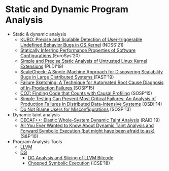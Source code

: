 # Static and Dynamic Program Analysis
- Static & dynamic analysis
    - [KUBO: Precise and Scalable Detection of User-triggerable Undefined Behavior Bugs in OS Kernel](https://git.ece.iastate.edu/data-storage-lab/dsl-techhub/static-and-dynamic-program-analysis/-/blob/master/paper/ndss2021_1B-5_24461_paper.pdf) (NDSS'21)
    - [Statically Inferring Performance Properties of Software Configurations ](https://git.ece.iastate.edu/data-storage-lab/papers/static-and-dynamic-program-analysis/-/blob/master/paper/eurosys20-performance.pdf) (EuroSys'20)
    - [Simple and Precise Static Analysis of Untrusted Linux Kernel Extensions](https://seahorn.github.io/papers/ebpf-pldi19.pdf) (PLDI'19)
    - [ScaleCheck: A Single-Machine Approach for Discovering Scalability Bugs in Large Distributed Systems ](https://git.ece.iastate.edu/data-storage-lab/papers/static-and-dynamic-program-analysis/-/blob/master/paper/fast19-stuardo.pdf) (FAST'19)
    - [Failure Sketching: A Technique for Automated Root Cause Diagnosis of In-Production Failures ](https://git.ece.iastate.edu/data-storage-lab/papers/static-and-dynamic-program-analysis/-/blob/master/paper/15_failure_sketching.pdf) (SOSP'15)
    - [COZ: Finding Code that Counts with Causal Profiling](http://sigops.org/s/conferences/sosp/2015/current/2015-Monterey/printable/090-curtsinger.pdf) (SOSP'15)
    - [Simple Testing Can Prevent Most Critical Failures: An Analysis of Production Failures in Distributed Data-Intensive Systems](https://git.ece.iastate.edu/data-storage-lab/papers/static-and-dynamic-program-analysis/-/blob/master/paper/osdi14-paper-yuan.pdf) (OSDI'14)
    - [Do Not Blame Users for Misconfigurations](https://cseweb.ucsd.edu/~tixu/papers/sosp13.pdf) (SOSP'13)
- Dynamic taint analysis
    - [DECAF++: Elastic Whole-System Dynamic Taint Analysis](https://www.usenix.org/system/files/raid2019-davanian.pdf) (RAID'19)
    - [All You Ever Wanted to Know About
Dynamic Taint Analysis and Forward Symbolic Execution
(but might have been afraid to ask)](https://git.ece.iastate.edu/data-storage-lab/papers/static-and-dynamic-program-analysis/-/blob/master/paper/10_symbolic.pdf) (S&P'10)
- Program Analysis Tools
    - [LLVM](https://llvm.org/)
    - [DG](https://github.com/mchalupa/dg)
        - [DG Analysis and Slicing of LLVM Bitcode](https://git.ece.iastate.edu/data-storage-lab/dsl-techhub/static-and-dynamic-program-analysis/-/blob/master/paper/DG_paper.pdf)
        - [Chopped Symbolic Execution](https://srg.doc.ic.ac.uk/files/papers/chopper-icse-18.pdf) (ICSE'18) 
